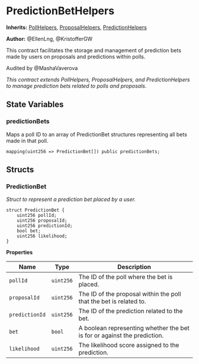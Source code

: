 # PredictionBetHelpers
**Inherits:**
[PollHelpers](/src/PollHelpers.sol/contract.PollHelpers.md), [ProposalHelpers](/src/ProposalHelpers.sol/contract.ProposalHelpers.md), [PredictionHelpers](/src/PredictionHelpers.sol/contract.PredictionHelpers.md)

**Author:**
@EllenLng, @KristofferGW

This contract facilitates the storage and management of prediction bets made by users on proposals and predictions within polls.

Audited by @MashaVaverova

*This contract extends PollHelpers, ProposalHelpers, and PredictionHelpers to manage prediction bets related to polls and proposals.*


## State Variables
### predictionBets
Maps a poll ID to an array of PredictionBet structures representing all bets made in that poll.


```solidity
mapping(uint256 => PredictionBet[]) public predictionBets;
```


## Structs
### PredictionBet
*Struct to represent a prediction bet placed by a user.*


```solidity
struct PredictionBet {
    uint256 pollId;
    uint256 proposalId;
    uint256 predictionId;
    bool bet;
    uint256 likelihood;
}
```

**Properties**

|Name|Type|Description|
|----|----|-----------|
|`pollId`|`uint256`|The ID of the poll where the bet is placed.|
|`proposalId`|`uint256`|The ID of the proposal within the poll that the bet is related to.|
|`predictionId`|`uint256`|The ID of the prediction related to the bet.|
|`bet`|`bool`|A boolean representing whether the bet is for or against the prediction.|
|`likelihood`|`uint256`|The likelihood score assigned to the prediction.|

